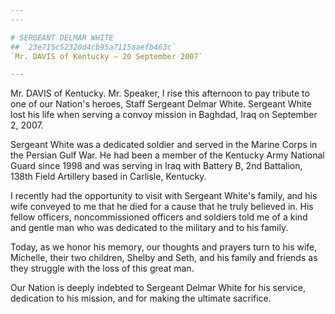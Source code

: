 ```yaml
---
---

# SERGEANT DELMAR WHITE
## `23e715c52320d4cb95a7115aaefb463c`
`Mr. DAVIS of Kentucky — 20 September 2007`

---
```



Mr. DAVIS of Kentucky. Mr. Speaker, I rise this afternoon to pay 
tribute to one of our Nation's heroes, Staff Sergeant Delmar White. 
Sergeant White lost his life when serving a convoy mission in Baghdad, 
Iraq on September 2, 2007.

Sergeant White was a dedicated soldier and served in the Marine Corps 
in the Persian Gulf War. He had been a member of the Kentucky Army 
National Guard since 1998 and was serving in Iraq with Battery B, 2nd 
Battalion, 138th Field Artillery based in Carlisle, Kentucky.

I recently had the opportunity to visit with Sergeant White's family, 
and his wife conveyed to me that he died for a cause that he truly 
believed in. His fellow officers, noncommissioned officers and soldiers 
told me of a kind and gentle man who was dedicated to the military and 
to his family.

Today, as we honor his memory, our thoughts and prayers turn to his 
wife, Michelle, their two children, Shelby and Seth, and his family and 
friends as they struggle with the loss of this great man.

Our Nation is deeply indebted to Sergeant Delmar White for his 
service, dedication to his mission, and for making the ultimate 
sacrifice.
